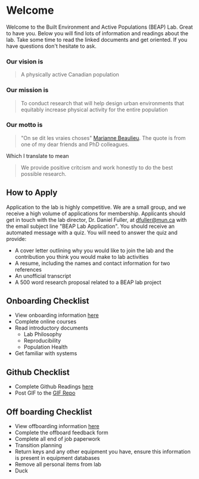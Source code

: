 # Welcome

Welcome to the Built Environment and Active Populations (BEAP) Lab. Great to have you. Below you will find lots of information and readings about the lab. Take some time to read the linked documents and get oriented. If you have questions don't hesitate to ask. 

### Our vision is 

> A physically active Canadian population

### Our mission is  

> To conduct research that will help design urban environments that equitably increase physical activity for the entire population

### Our motto is  

> "On se dit les vraies choses" [Marianne Beaulieu](https://www.linkedin.com/in/marianne-beaulieu-4b358866). The quote is from one of my dear friends and PhD colleagues. 

Which I translate to mean

> We provide positive critcism and work honestly to do the best possible research. 

## How to Apply

Application to the lab is highly competitive. We are a small group, and we receive a high volume of applications for membership. Applicants should get in touch with the lab director, Dr. Daniel Fuller, at dfuller@mun.ca with the email subject line "BEAP Lab Application". You should receive an automated message with a quiz. You will need to answer the quiz and provide:  

* A cover letter outlining why you would like to join the lab and the contribution you think you would make to lab activities
* A resume, including the names and contact information for two references
* An unofficial transcript
* A 500 word research proposal related to a BEAP lab project

## Onboarding Checklist
* View onboarding information [here](https://github.com/walkabillylab/labguide/blob/master/Guide.md)
* Complete online courses
* Read introductory documents
    * Lab Philosophy
    * Reproducibility
    * Population Health
* Get familiar with systems

## Github Checklist
* Complete Github Readings [here](https://github.com/walkabillylab/labguide/blob/master/Github_Orientation.md)
* Post GIF to the [GIF Repo](https://github.com/walkabillylab/gif/blob/master/gif.md)

## Off boarding Checklist
* View offboarding information [here](https://github.com/walkabillylab/labguide/blob/master/offboarding.md)
* Complete the offboard feedback form
* Complete all end of job paperwork
* Transition planning
* Return keys and any other equipment you have, ensure this information is present in equipment databases
* Remove all personal items from lab
* Duck



